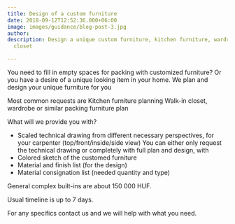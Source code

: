 ```yaml
---
title: Design of a custom furniture
date: 2018-09-12T12:52:36.000+06:00
image: images/guidance/blog-post-3.jpg
author: 
description: Design a unique custom furniture, kitchen furniture, wardrobe, walk-in
  closet

---
```

You need to fill in empty spaces for packing with customized furniture? 
Or you have a desire of a unique looking item in your home. 
We plan and design your unique furniture for you

Most common requests are 
Kitchen furniture planning
Walk-in closet, wardrobe or similar packing furniture plan

What will we provide you with?
- Scaled technical drawing from different necessary perspectives, for your carpenter (top/front/inside/side view)
You can either only request the technical drawing or completely with full plan and design, with
- Colored sketch of the customed furniture
- Material and finish list (for the design)
- Material consignation list (needed quantity and type)

General complex built-ins are about 150 000 HUF. 

Usual timeline is up to 7 days.

For any specifics contact us and we will help with what you need.